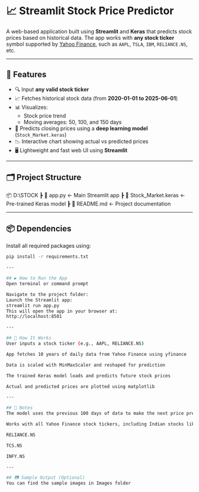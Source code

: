 # 📈 Streamlit Stock Price Predictor

A web-based application built using **Streamlit** and **Keras** that predicts stock prices based on historical data. The app works with **any stock ticker** symbol supported by [Yahoo Finance](https://finance.yahoo.com/), such as `AAPL`, `TSLA`, `IBM`, `RELIANCE.NS`, etc.

---

## 🚀 Features

- 🔍 Input **any valid stock ticker**
- 📈 Fetches historical stock data (from **2020-01-01 to 2025-06-01**)
- 📊 Visualizes:
  - Stock price trend
  - Moving averages: 50, 100, and 150 days
- 🤖 Predicts closing prices using a **deep learning model** (`Stock_Market.keras`)
- 📉 Interactive chart showing actual vs predicted prices
- 🖥️ Lightweight and fast web UI using **Streamlit**

---

## 🗂️ Project Structure

📦 D:\STOCK
┣ 📄 app.py ← Main Streamlit app
┣ 📄 Stock_Market.keras ← Pre-trained Keras model
┣ 📄 README.md ← Project documentation


---

## 📦 Dependencies

Install all required packages using:

```bash
pip install -r requirements.txt

---

## ▶️ How to Run the App
Open terminal or command prompt

Navigate to the project folder:
Launch the Streamlit app:
streamlit run app.py
This will open the app in your browser at:
http://localhost:8501

---

## 🎯 How It Works
User inputs a stock ticker (e.g., AAPL, RELIANCE.NS)

App fetches 10 years of daily data from Yahoo Finance using yfinance

Data is scaled with MinMaxScaler and reshaped for prediction

The trained Keras model loads and predicts future stock prices

Actual and predicted prices are plotted using matplotlib

---

## 📌 Notes
The model uses the previous 100 days of data to make the next price prediction.

Works with all Yahoo Finance stock tickers, including Indian stocks like:

RELIANCE.NS

TCS.NS

INFY.NS

---

## 📷 Sample Output (Optional)
You can find the sample images in Images folder

